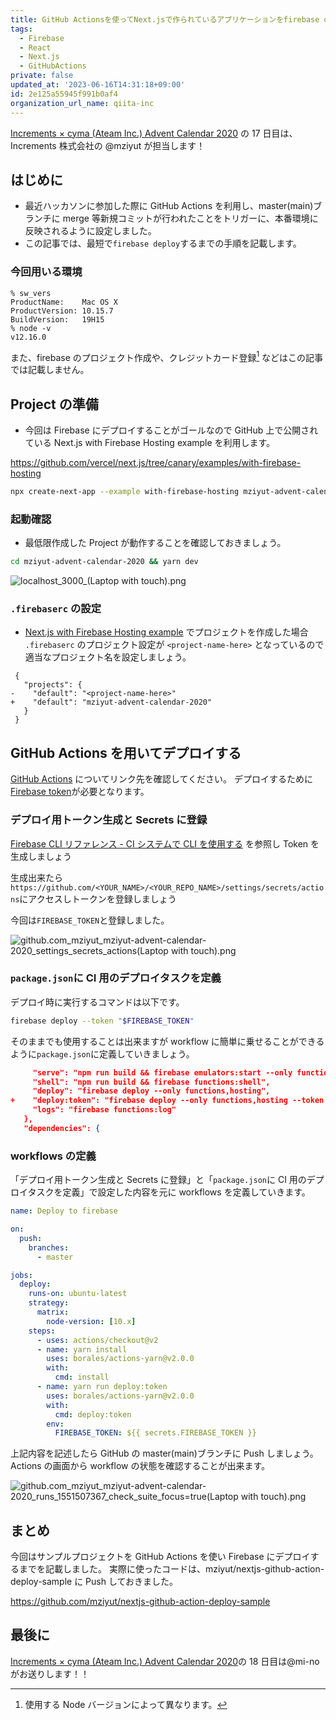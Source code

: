 ```yaml
---
title: GitHub Actionsを使ってNext.jsで作られているアプリケーションをfirebase deployをするまで
tags:
  - Firebase
  - React
  - Next.js
  - GitHubActions
private: false
updated_at: '2023-06-16T14:31:18+09:00'
id: 2e125a55945f991b0af4
organization_url_name: qiita-inc
---
```


[Increments × cyma (Ateam Inc.) Advent Calendar 2020](https://qiita.com/advent-calendar/2020/increments-cyma) の 17 日目は、
Increments 株式会社の @mziyut が担当します！

## はじめに

- 最近ハッカソンに参加した際に GitHub Actions を利用し、master(main)ブランチに merge 等新規コミットが行われたことをトリガーに、本番環境に反映されるように設定しました。
- この記事では、最短で`firebase deploy`するまでの手順を記載します。

### 今回用いる環境

```
% sw_vers
ProductName:	Mac OS X
ProductVersion:	10.15.7
BuildVersion:	19H15
% node -v
v12.16.0
```

また、firebase のプロジェクト作成や、クレジットカード登録[^1] などはこの記事では記載しません。

[^1]: 使用する Node バージョンによって異なります。

## Project の準備

- 今回は Firebase にデプロイすることがゴールなので GitHub 上で公開されている Next.js with Firebase Hosting example を利用します。

https://github.com/vercel/next.js/tree/canary/examples/with-firebase-hosting

```zsh
npx create-next-app --example with-firebase-hosting mziyut-advent-calendar-2020
```

### 起動確認

- 最低限作成した Project が動作することを確認しておきましょう。

```zsh
cd mziyut-advent-calendar-2020 && yarn dev
```

![localhost_3000_(Laptop with touch).png](https://qiita-image-store.s3.ap-northeast-1.amazonaws.com/0/55950/a8159378-015d-8c06-2648-8300cb536819.png)

### `.firebaserc` の設定

- [Next.js with Firebase Hosting example](https://github.com/vercel/next.js/tree/canary/examples/with-firebase-hosting) でプロジェクトを作成した場合 `.firebaserc` のプロジェクト設定が `<project-name-here>` となっているので適当なプロジェクト名を設定しましょう。

```diff:.firebaserc
 {
   "projects": {
-    "default": "<project-name-here>"
+    "default": "mziyut-advent-calendar-2020"
   }
 }
```

## GitHub Actions を用いてデプロイする

[GitHub Actions](https://github.co.jp/features/actions) についてリンク先を確認してください。
デプロイするために[Firebase token]()が必要となります。

### デプロイ用トークン生成と Secrets に登録

[Firebase CLI リファレンス - CI システムで CLI を使用する](https://firebase.google.com/docs/cli?hl=ja#cli-ci-systems) を参照し Token を生成しましょう

生成出来たら `https://github.com/<YOUR_NAME>/<YOUR_REPO_NAME>/settings/secrets/actions`にアクセスしトークンを登録しましょう

今回は`FIREBASE_TOKEN`と登録しました。

![github.com_mziyut_mziyut-advent-calendar-2020_settings_secrets_actions(Laptop with touch).png](https://qiita-image-store.s3.ap-northeast-1.amazonaws.com/0/55950/8ab19760-9747-5779-5b29-769f265f36a9.png)

### `package.json`に CI 用のデプロイタスクを定義

デプロイ時に実行するコマンドは以下です。

```zsh
firebase deploy --token "$FIREBASE_TOKEN"
```

そのままでも使用することは出来ますが workflow に簡単に乗せることができるように`package.json`に定義していきましょう。

```diff_json:package.json
     "serve": "npm run build && firebase emulators:start --only functions,hosting",
     "shell": "npm run build && firebase functions:shell",
     "deploy": "firebase deploy --only functions,hosting",
+    "deploy:token": "firebase deploy --only functions,hosting --token ${FIREBASE_TOKEN}",
     "logs": "firebase functions:log"
   },
   "dependencies": {
```

### workflows の定義

「デプロイ用トークン生成と Secrets に登録」と「`package.json`に CI 用のデプロイタスクを定義」で設定した内容を元に workflows を定義していきます。

```yml:.github/workflows/deploy.yml
name: Deploy to firebase

on:
  push:
    branches:
      - master

jobs:
  deploy:
    runs-on: ubuntu-latest
    strategy:
      matrix:
        node-version: [10.x]
    steps:
      - uses: actions/checkout@v2
      - name: yarn install
        uses: borales/actions-yarn@v2.0.0
        with:
          cmd: install
      - name: yarn run deploy:token
        uses: borales/actions-yarn@v2.0.0
        with:
          cmd: deploy:token
        env:
          FIREBASE_TOKEN: ${{ secrets.FIREBASE_TOKEN }}
```

上記内容を記述したら GitHub の master(main)ブランチに Push しましょう。
Actions の画面から workflow の状態を確認することが出来ます。

![github.com_mziyut_mziyut-advent-calendar-2020_runs_1551507367_check_suite_focus=true(Laptop with touch).png](https://qiita-image-store.s3.ap-northeast-1.amazonaws.com/0/55950/d0e8c8e2-d902-35fb-1159-5ef4560f5680.png)

## まとめ

今回はサンプルプロジェクトを GitHub Actions を使い Firebase にデプロイするまでを記載しました。
実際に使ったコードは、mziyut/nextjs-github-action-deploy-sample に Push しておきました。

https://github.com/mziyut/nextjs-github-action-deploy-sample

## 最後に

[Increments × cyma (Ateam Inc.) Advent Calendar 2020](https://qiita.com/advent-calendar/2020/increments-cyma)の 18 日目は@mi-no がお送りします！！
